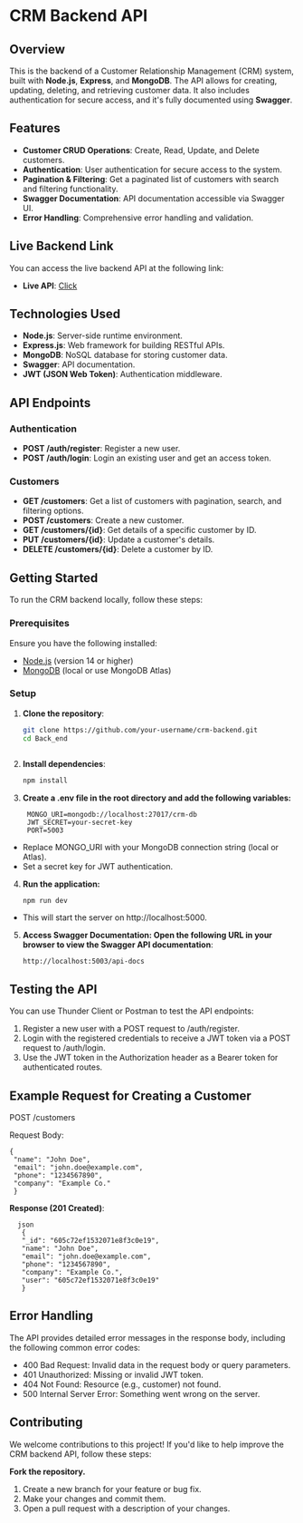 # CRM Backend API

## Overview

This is the backend of a Customer Relationship Management (CRM) system, built with **Node.js**, **Express**, and **MongoDB**. The API allows for creating, updating, deleting, and retrieving customer data. It also includes authentication for secure access, and it's fully documented using **Swagger**.

## Features

- **Customer CRUD Operations**: Create, Read, Update, and Delete customers.
- **Authentication**: User authentication for secure access to the system.
- **Pagination & Filtering**: Get a paginated list of customers with search and filtering functionality.
- **Swagger Documentation**: API documentation accessible via Swagger UI.
- **Error Handling**: Comprehensive error handling and validation.

## Live Backend Link

You can access the live backend API at the following link:
- **Live API**: [Click](https://crm-w01f.onrender.com/customers/)

## Technologies Used

- **Node.js**: Server-side runtime environment.
- **Express.js**: Web framework for building RESTful APIs.
- **MongoDB**: NoSQL database for storing customer data.
- **Swagger**: API documentation.
- **JWT (JSON Web Token)**: Authentication middleware.

## API Endpoints

### Authentication

- **POST /auth/register**: Register a new user.
- **POST /auth/login**: Login an existing user and get an access token.

### Customers

- **GET /customers**: Get a list of customers with pagination, search, and filtering options.
- **POST /customers**: Create a new customer.
- **GET /customers/{id}**: Get details of a specific customer by ID.
- **PUT /customers/{id}**: Update a customer's details.
- **DELETE /customers/{id}**: Delete a customer by ID.

## Getting Started

To run the CRM backend locally, follow these steps:

### Prerequisites

Ensure you have the following installed:

- [Node.js](https://nodejs.org/) (version 14 or higher)
- [MongoDB](https://www.mongodb.com/) (local or use MongoDB Atlas)

### Setup

1. **Clone the repository**:

   ```bash
   git clone https://github.com/your-username/crm-backend.git
   cd Back_end
     
2. **Install dependencies**:
    ```bash
    npm install
3. **Create a .env file in the root directory and add the following variables:**
   ```
    MONGO_URI=mongodb://localhost:27017/crm-db
    JWT_SECRET=your-secret-key
    PORT=5003
- Replace MONGO_URI with your MongoDB connection string (local or Atlas).
- Set a secret key for JWT authentication.
4. **Run the application:**
   ```
   npm run dev
- This will start the server on http://localhost:5000.
  
5. **Access Swagger Documentation: Open the following URL in your browser to view the Swagger API documentation**:
   ```
   http://localhost:5003/api-docs
   
## Testing the API

You can use Thunder Client or Postman to test the API endpoints:

1. Register a new user with a POST request to /auth/register.
2. Login with the registered credentials to receive a JWT token via a POST request to /auth/login.
3. Use the JWT token in the Authorization header as a Bearer token for authenticated routes.

## Example Request for Creating a Customer
POST /customers

Request Body:
    
    
    {
     "name": "John Doe",
     "email": "john.doe@example.com",
     "phone": "1234567890",
     "company": "Example Co."
     }

**Response (201 Created)**:

      json
       {
       "_id": "605c72ef1532071e8f3c0e19",
       "name": "John Doe",
       "email": "john.doe@example.com",
       "phone": "1234567890",
       "company": "Example Co.",
       "user": "605c72ef1532071e8f3c0e19"
       }

## Error Handling

The API provides detailed error messages in the response body, including the following common error codes:

- 400 Bad Request: Invalid data in the request body or query parameters.
- 401 Unauthorized: Missing or invalid JWT token.
- 404 Not Found: Resource (e.g., customer) not found.
- 500 Internal Server Error: Something went wrong on the server.
  
## Contributing

We welcome contributions to this project! If you'd like to help improve the CRM backend API, follow these steps:

**Fork the repository.**

1. Create a new branch for your feature or bug fix.
2. Make your changes and commit them.
3. Open a pull request with a description of your changes. 


     
